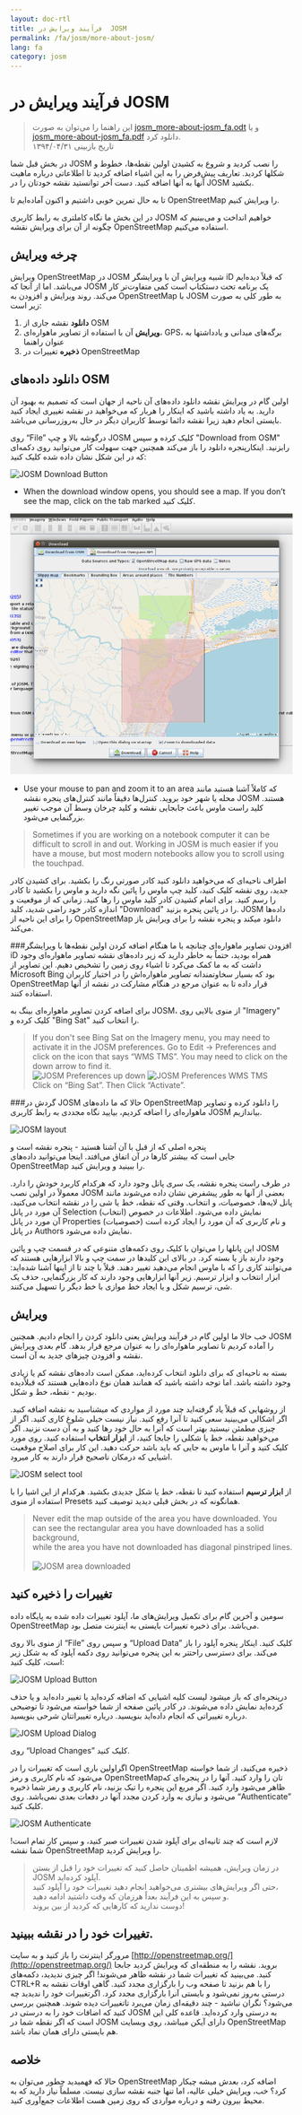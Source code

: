 ```yaml
---
layout: doc-rtl
title: فرآیند ویرایش در  JOSM
permalink: /fa/josm/more-about-josm/
lang: fa
category: josm
---
```


فرآیند ویرایش در JOSM
========================

> این راهنما را می‌توان به صورت [josm_more-about-josm_fa.odt](/files/josm_more-about-josm_fa.odt) و یا [josm_more-about-josm_fa.pdf](/files/josm_more-about-josm_fa.pdf) دانلود کرد.  
> تاریخ بازبینی ۱۳۹۴/۰۴/۳۱  

در بخش قبل شما 
JOSM را نصب کردید و شروع به کشیدن اولین نقطه‌ها، خطوط و شکلها کردید.
تعاریف پیش‌فرض را به این اشیاء اضافه کردید تا اطلاعاتی درباره ماهیت آنها به 
آنها اضافه کنید. دست آخر توانستید نقشه خودتان را در JOSM بکشید.

تا به حال تمرین خوبی داشتیم و اکنون آماده‌ایم تا OpenStreetMap را ویرایش کنیم.

در این بخش ما نگاه کاملتری به رابط کاربری JOSM خواهیم انداخت و می‌بینیم 
که چگونه از آن برای ویرایش نقشه OpenStreetMap استفاده می‌کنیم.

چرخه ویرایش
---------------------
ویرایش OpenStreetMap در JOSM شبیه ویرایش آن با ویرایشگر iD که 
قبلاً دیده‌ایم می‌باشد. اما از آنجا که JOSM یک برنامه تحت دستکتاپ است 
کمی متفاوت‌تر کار می‌کند. روند ویرایش و افزودن به OpenStreetMap با 
JOSM به طور کلی به صورت زیر است:

1. **دانلود** نقشه جاری از OSM
2. **ویرایش** آن با استفاده از تصاویر ماهواره‌ای، GPS، برگه‌های میدانی و یادداشتها به عنوان راهنما
3. **ذخیره** تغییرات در OpenStreetMap

دانلود داده‌های OSM
--------------------
اولین گام در ویرایش نقشه دانلود داده‌های آن ناحیه از جهان است که 
تصمیم به بهبود آن دارید. به یاد داشته باشید که اینکار را هربار که می‌خواهید 
در نقشه تغییری ایجاد کنید بایستی انجام دهید زیرا نقشه دائما توسط کاربران دیگر در حال به‌روزرسانی می‌باشد.

روی “File” درگوشه بالا و چپ JOSM کلیک کرده و سپس "Download from OSM" 
    رابزنید. اینکارپنجره دانلود را باز می‌کند همچنین جهت سهولت کار 
    می‌توانید روی دکمه‌ای که در این شکل نشان داده شده 
    کلیک کنید:

![JOSM Download Button][]

-  When the download window opens, you should see a map. If you don’t see the map, click on the tab marked
    کلیک کنید.

![JOSM Download Dialog][]

-  Use your mouse to pan and zoom it to an area
    که کاملاً آشنا هستید مانند محله یا شهر خود بروید. 
    کنترل‌ها دقیقاً مانند کنترل‌های پنجره نقشه JOSM هستند. کلید راست ماوس 
    باعث جابجایی نقشه و کلید چرخان وسط آن موجب تغییر بزرگنمایی 
    می‌شود.

> Sometimes if you are working on a notebook computer it can be difficult
> to scroll in and out. Working in JOSM is much easier if you have a mouse,
> but most modern notebooks allow you to scroll using the touchpad.

اطراف ناحیه‌ای که می‌خواهید دانلود کنید کادر صورتی رنگ را بکشید. برای کشیدن کادر جدید، روی نقشه 
    کلیک کنید، کلید چپ ماوس را پائین نگه دارید و ماوس را بکشید تا
    کادر را رسم کنید. برای اتمام کشیدن کادر کلید ماوس  را رها کنید.
زمانی که از موقعیت و اندازه کادر خود راضی شدید، کلید
    "Download" را در پائین پنجره بزنید. JOSM داده‌ها را 
    برای این ناحیه از OpenStreetMap دانلود میکند و پنجره نقشه را برای 
    ویرایش باز می‌کند.

###افزودن تصاویر ماهواره‌ای
چنانچه با ما هنگام اضافه کردن اولین نقطه‌ها با ویرایشگر iD همراه بودید، 
حتماً به خاطر دارید که زیر داده‌های نقشه تصاویر ماهواره‌ای وجود داشت که به ما کمک می‌کرد 
تا اشیاء روی زمین را تشخیص دهیم. این تصاویر از Microsoft Bing بود که 
بسیار سخاوتمندانه تصاویر ماهواره‌اش را در اختیار کاربران OpenStreetMap قرار داده تا به عنوان مرجع 
در هنگام مشارکت در نقشه از آنها استفاده کنند.

برای اضافه کردن تصاویر ماهواره‌ای بینگ به JOSM، از منوی بالایی روی "Imagery" 
    کلیک کرده و "Bing Sat" را انتخاب کنید.

> If you don't see Bing Sat on the Imagery menu, you may need to activate
> it in the JOSM preferences. Go to Edit -> Preferences and click on the icon
> that says “WMS TMS”. You may need to click on the down arrow to find it.
> <br>
>![JOSM Preferences up down][]
>![JOSM Preferences WMS TMS][]
> <br>
> Click on “Bing Sat”. Then Click “Activate”.


###گردش در JOSM
حالا که ما داده‌های OpenStreetMap را دانلود کرده و تصاویر ماهواره‌ای را اضافه کردیم،
بیایید نگاه مجددی به رابط کاربری JOSM بیاندازیم.

![JOSM layout][]

پنجره اصلی که از قبل با آن آشنا هستید - پنجره نقشه است و  
جایی است که بیشتر کارها در آن اتفاق می‌افتد. اینجا می‌توانید 
داده‌های OpenStreetMap را ببینید و ویرایش کنید.

در طرف راست پنجره نقشه، یک سری پانل وجود دارد که هرکدام 
کاربرد خودش را دارد. معمولاً در اولین نصب JOSM بعضی 
از آنها به طور پیشفرض نشان داده می‌شوند مانند پانل لایه‌ها، خصوصیات، 
و انتخاب. وقتی که نقطه، خط یا شی را در نقشه انتخاب می‌کنید، 
آن مورد در پانل Selection (انتخاب) نمایش داده می‌شود. اطلاعات در خصوص  
آن مورد در پانل Properties (خصوصیات) و نام کاربری که 
آن مورد را ایجاد کرده است در پانل Authors نمایش داده می‌شود.

این پانلها را می‌توان با کلیک روی دکمه‌های متنوعی که 
در قسمت چپ و پائین JOSM وجود دارند باز یا بسته کرد. در بالای این کلیدها در سمت چپ و بالا ابزارهایی هستند که می‌توانند 
کاری را که با ماوس انجام می‌دهید تغییر دهند. قبلاً با چند تا از اینها آشنا شده‌اید:
ابزار انتخاب و ابزار ترسیم. زیر آنها ابزارهایی وجود دارند که کار 
بزرگنمایی، حذف یک شی، ترسیم شکل و یا ایجاد خط موازی 
با خط دیگر را تسهیل می‌کنند.


ویرایش
----
خب حالا ما اولین گام در فرآیند ویرایش یعنی دانلود کردن را انجام دادیم. همچنین 
JOSM را آماده کردیم تا تصاویر ماهواره‌ای را به عنوان مرجع قرار بدهد. گام بعدی ویرایش 
نقشه و افزودن چیزهای جدید به آن است.

بسته به ناحیه‌ای که برای دانلود انتخاب کرده‌اید، ممکن است 
داده‌های نقشه کم یا زیادی وجود داشته باشد. اما توجه داشته باشید که همانند همان نوع 
داده‌هایی هستند که قبلاًدیده بودیم - نقطه، خط و شکل.

از روشهایی که قبلاً یاد گرفته‌اید چند مورد از 
	مواردی که میشناسید به نقشه اضافه کنید. اگر اشکالی می‌بینید سعی کنید تا آنرا رفع کنید.
نیاز نیست خیلی شلوغ  کاری کنید. اگر از چیزی مطمئن نیستید
	بهتر است که آنرا به حال خود رها کنید و به آن دست نزنید.
اگر می‌خواهید نقطه‌، خط یا شکلی را جابجا کنید،
    از **ابزار انتخاب**  استفاده کنید. روی مورد کلیک کنید و آنرا با ماوس 
    به جایی که باید باشد حرکت دهید. این کار برای اصلاح موقعیت اشیایی که 
    درمکان ناصحیح قرار دارند به کار میرود.

![JOSM select tool][]

از **ابزار ترسیم** استفاده کنید تا نقطه، خط یا شکل جدیدی بکشید.
    هرکدام از این اشیا را با استفاده از منوی Presets همانگونه که 
    در بخش قبلی دیدید توصیف کنید. 

> Never edit the map outside of the area you have downloaded. You  
> can see the rectangular area you have downloaded has a solid background,  
> while the area you have not downloaded has diagonal pinstriped lines. 
> <br>  
> ![JOSM area downloaded][]

تغییرات را ذخیره کنید
--------------
سومین و آخرین گام برای تکمیل ویرایش‌های ما، آپلود تغییرات داده شده 
به پایگاه داده OpenStreetMap می‌باشد. برای ذخیره تغییرات بایستی 
به اینترنت متصل بود.

از منوی بالا روی “File” و سپس روی “Upload Data” کلیک کنید. اینکار 
    پنجره آپلود را باز می‌کند.  برای دسترسی 
    راحتتر به این پنجره می‌توانید روی دکمه آپلود که به شکل زیر است، کلیک کنید:

![JOSM Upload Button][]

درپنجره‌ای که باز  میشود لیست کلیه اشیایی که 
    اضافه کرده‌اید یا تغییر داده‌اید و یا حذف کرده‌اید نمایش داده می‌شوند. در کادر 
    پائین صفحه از شما خواسته می‌شود تا توضیحی درباره تغییراتی که 
    انجام داده‌اید بنویسید. درباره تغییراتتان شرحی بنویسید.

![JOSM Upload Dialog][]

روی “Upload Changes” کلیک کنید.

اگراولین باری است که تغییرات را در OpenStreetMap ذخیره می‌کنید، از شما خواسته می‌شود که 
    نام کاربری و رمز OpenStreetMapتان را وارد کنید.
آنها را در پنجره‌ای که ظاهر می‌شود وارد کنید. اگر مربع 
    این پنجره را تیک بزنید، نام کاربری و رمز شما ذخیره می‌شود و 
    نیازی به وارد کردن مجدد آنها در دفعات بعدی نمی‌باشد. روی “Authenticate” کلیک کنید.

![JOSM Authenticate][]

لازم است که چند ثانیه‌ای برای آپلود شدن تغییرات صبر کنید،
    و سپس کار تمام است! شما نقشه  OpenStreetMap را ویرایش کردید.

> در زمان ویرایش، همیشه اظمینان حاصل کنید که تغییرات خود را قبل از بستن JOSM آپلود کرده‌اید.  
حتی اگر ویرایش‌های بیشتری می‌خواهید انجام دهید تغییرات خود را آپلود کنید،   
و سپس به این فرآیند بعداً هرزمان که وقت داشتید ادامه دهید.  
> دوست ندارید که کارهایی که کردید از بین بروند!

تغییرات خود را در نقشه ببینید.
---------------------------
مرورگر اینترنت را باز کنید و به سایت [http://openstreetmap.org/](http://openstreetmap.org/) بروید.
نقشه را به منطقه‌ای که ویرایش کردید جابجا کنید.
می‌بینید که تغییرات شما در نقشه ظاهر می‌شوند! اگر چیزی ندیدید،
    دکمه‌های CTRL+R را با هم بزنید تا صفحه وب را بارگزاری مجدد کنید. گاهی اوقات 
    نقشه به درستی به‌روز نمی‌شود و بایستی آنرا بارگزاری مجدد کرد.
اگرتغییرات خود را ندیدید چه می‌شود؟ نگران نباشید - چند 
    دقیقه‌ای زمان می‌برد تاتغییرات دیده شوند. همچنین بررسی کنید که 
    اضافات خود را به درستی در JOSM به درستی وارد کرده‌اید. قاعده 
    کلی این است که اگر نقطه شما در JOSM دارای آیکن میباشد، 
    روی وبسایت OpenStreetMap هم بایستی دارای همان نماد باشد.

خلاصه
-------
حالا که فهمیدید چطور می‌توان به OpenStreetMap اضافه کرد، بعدش میشه چیکار کرد؟ خب، ویرایش 
خیلی عالیه، اما تنها جنبه نقشه سازی نیست. مسلماً نیاز دارید که 
به محیط بیرون رفته و درباره مواردی که روی زمین هست اطلاعات 
جمع‌آوری کنید.


[JOSM Download Button]: /images/josm/josm_download-button.png
[JOSM Download Dialog]: /images/josm/josm_download-dialog.png
[JOSM Preferences up down]: /images/josm/josm_preferences-up-down.png
[JOSM Preferences WMS TMS]: /images/josm/josm_preferences-wms-tms.png
[JOSM layout]: /images/josm/josm_layout.png
[JOSM select tool]: /images/josm/josm_select-tool.png
[JOSM area downloaded]: /images/josm/josm_area-downloaded.png
[JOSM Upload Button]: /images/josm/josm_upload-button.png
[JOSM Upload Dialog]: /images/josm/josm_upload-dialog.png
[JOSM Authenticate]: /images/josm/josm_authenticate.png